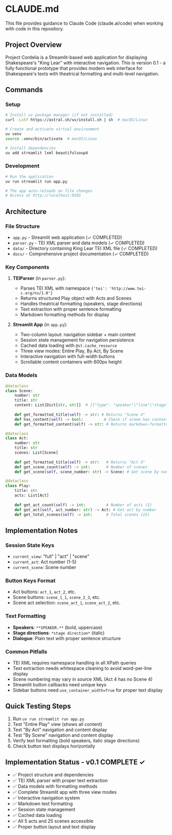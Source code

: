 # CLAUDE.md

This file provides guidance to Claude Code (claude.ai/code) when working with code in this repository.

## Project Overview

Project Cordelia is a Streamlit-based web application for displaying Shakespeare's "King Lear" with interactive navigation. This is version 0.1 - a fully functional prototype that provides modern web interface for Shakespeare's texts with theatrical formatting and multi-level navigation.

## Commands

### Setup
```bash
# Install uv package manager (if not installed)
curl -LsSf https://astral.sh/uv/install.sh | sh  # macOS/Linux

# Create and activate virtual environment
uv venv
source .venv/bin/activate  # macOS/Linux

# Install dependencies
uv add streamlit lxml beautifulsoup4
```

### Development
```bash
# Run the application
uv run streamlit run app.py

# The app auto-reloads on file changes
# Access at http://localhost:8501
```

## Architecture

### File Structure
- `app.py` - Streamlit web application (✓ COMPLETED)
- `parser.py` - TEI XML parser and data models (✓ COMPLETED)
- `data/` - Directory containing King Lear TEI XML file (✓ COMPLETED)
- `docs/` - Comprehensive project documentation (✓ COMPLETED)

### Key Components

1. **TEIParser** (in `parser.py`):
   - Parses TEI XML with namespace `{'tei': 'http://www.tei-c.org/ns/1.0'}`
   - Returns structured Play object with Acts and Scenes
   - Handles theatrical formatting (speakers, stage directions)
   - Text extraction with proper sentence formatting
   - Markdown formatting methods for display

2. **Streamlit App** (in `app.py`):
   - Two-column layout: navigation sidebar + main content
   - Session state management for navigation persistence
   - Cached data loading with `@st.cache_resource`
   - Three view modes: Entire Play, By Act, By Scene
   - Interactive navigation with full-width buttons
   - Scrollable content containers with 600px height

### Data Models
```python
@dataclass
class Scene:
    number: str
    title: str
    content: List[Dict[str, str]]  # [{"type": "speaker"|"line"|"stage", "text": "..."}]
    
    def get_formatted_title(self) -> str: # Returns "Scene X"
    def has_content(self) -> bool:         # Check if scene has content
    def get_formatted_content(self) -> str: # Returns markdown-formatted content

@dataclass
class Act:
    number: str
    title: str
    scenes: List[Scene]
    
    def get_formatted_title(self) -> str:   # Returns "Act X"
    def get_scene_count(self) -> int:       # Number of scenes
    def get_scene(self, scene_number: str) -> Scene: # Get scene by number

@dataclass
class Play:
    title: str
    acts: List[Act]
    
    def get_act_count(self) -> int:         # Number of acts (5)
    def get_act(self, act_number: str) -> Act: # Get act by number
    def get_total_scenes(self) -> int:      # Total scenes (25)
```

## Implementation Notes

### Session State Keys
- `current_view`: "full" | "act" | "scene"
- `current_act`: Act number (1-5)
- `current_scene`: Scene number

### Button Keys Format
- Act buttons: `act_1`, `act_2`, etc.
- Scene buttons: `scene_1_1`, `scene_2_3`, etc.
- Scene act selection: `scene_act_1`, `scene_act_2`, etc.

### Text Formatting
- **Speakers**: `**SPEAKER.**` (bold, uppercase)
- **Stage directions**: `*stage direction*` (italic)
- **Dialogue**: Plain text with proper sentence structure

### Common Pitfalls
- TEI XML requires namespace handling in all XPath queries
- Text extraction needs whitespace cleaning to avoid word-per-line display
- Scene numbering may vary in source XML (Act 4 has no Scene 4)
- Streamlit button callbacks need unique keys
- Sidebar buttons need `use_container_width=True` for proper text display

## Quick Testing Steps
1. Run `uv run streamlit run app.py`
2. Test "Entire Play" view (shows all content)
3. Test "By Act" navigation and content display
4. Test "By Scene" navigation and content display  
5. Verify text formatting (bold speakers, italic stage directions)
6. Check button text displays horizontally

## Implementation Status - v0.1 COMPLETE ✓
- ✅ Project structure and dependencies
- ✅ TEI XML parser with proper text extraction
- ✅ Data models with formatting methods
- ✅ Complete Streamlit app with three view modes
- ✅ Interactive navigation system
- ✅ Markdown text formatting
- ✅ Session state management
- ✅ Cached data loading
- ✅ All 5 acts and 25 scenes accessible
- ✅ Proper button layout and text display